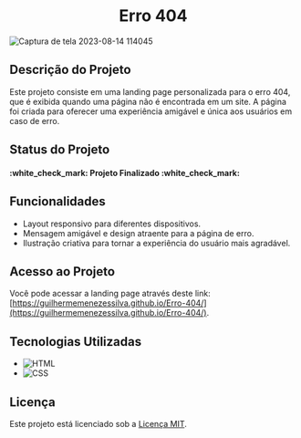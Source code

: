 <h1 align="center"> Erro 404 </h1>

![Captura de tela 2023-08-14 114045](https://github.com/GuilhermeMenezesSilva/Erro-404/assets/107522195/d97385e1-bf7a-4d67-9af1-0e6181e17fbd)

## Descrição do Projeto
Este projeto consiste em uma landing page personalizada para o erro 404, que é exibida quando uma página não é encontrada em um site. A página foi criada para oferecer uma experiência amigável e única aos usuários em caso de erro.

## Status do Projeto
<h4> 
    :white_check_mark:  Projeto Finalizado  :white_check_mark:
</h4>

## Funcionalidades
- Layout responsivo para diferentes dispositivos.
- Mensagem amigável e design atraente para a página de erro.
- Ilustração criativa para tornar a experiência do usuário mais agradável.

## Acesso ao Projeto
Você pode acessar a landing page através deste link: [https://guilhermemenezessilva.github.io/Erro-404/](https://guilhermemenezessilva.github.io/Erro-404/).

## Tecnologias Utilizadas
- ![HTML](https://img.shields.io/badge/HTML-5-orange)
- ![CSS](https://img.shields.io/badge/CSS-3-blue)

## Licença
Este projeto está licenciado sob a [Licença MIT](LICENSE).
